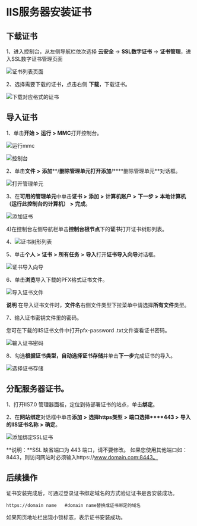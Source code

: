# IIS服务器安装证书

## **下载证书**

1、进入控制台，从左侧导航栏依次选择 **云安全** -> **SSL数字证书** -> **证书管理**，进入SSL数字证书管理页面

![证书列表页面](/image/SSL-Certification/证书列表页面.png)

2、选择需要下载的证书，点击右侧 **下载**，下载证书。

![下载对应格式的证书](/image/SSL-Certification/下载对应格式的证书.png)

## 导入证书

1、单击**开始** **>** **运行** **> MMC**打开控制台。

![运行mmc](/image/SSL-Certification/运行mmc.png)

![控制台](/image/SSL-Certification/控制台.png)

2、单击**文件** **>** **添加****/****删除管理单元**打开**添加****/****删除管理单元**对话框。

![打开管理单元](/image/SSL-Certification/打开管理单元.png)

3、在**可用的管理单元**中单击**证书** **>** **添加** **>** **计算机账户** **>** **下一步** **>** **本地计算机（运行此控制台的计算机）** **>** **完成**。

![添加证书](/image/SSL-Certification/添加证书.png)

4)在控制台左侧导航栏单击**控制台根节点**下的**证书**打开证书树形列表。

4、![证书树形列表](/image/SSL-Certification/证书树形列表.png)

5、单击**个人** **>** **证书** **>** **所有任务** **>** **导入**打开**证书导入向导**对话框。

![证书导入向导](/image/SSL-Certification/证书导入向导.png)

6、单击**浏览**导入下载的PFX格式证书文件。

![导入证书文件](/image/SSL-Certification/导入证书文件.png)

**说明** 在导入证书文件时，**文件名**右侧文件类型下拉菜单中请选择**所有文件**类型。

7、输入证书密钥文件里的密码。

您可在下载的IIS证书文件中打开pfx-password .txt文件查看证书密码。

![输入证书密码](/image/SSL-Certification/输入证书密码.png)

8、勾选**根据证书类型，自动选择证书存储**并单击**下一步**完成证书的导入。

![选择证书存储](/image/SSL-Certification/选择证书存储.png)

## **分配服务器证书。**

1、打开IIS7.0 管理器面板，定位到待部署证书的站点，单击**绑定**。

2、在**网站绑定**对话框中单击**添加** **>** **选择****https****类型** **>** **端口选择****443 >** **导入的****IIS****证书名称** **>** **确定**。

![添加绑定SSL证书](/image/SSL-Certification/添加绑定SSL证书.png)

**说明：**SSL 缺省端口为 443 端口，请不要修改。 如果您使用其他端口如：8443，则访问网站时必须输入https://www.domain.com:8443。

## 后续操作

证书安装完成后，可通过登录证书绑定域名的方式验证证书是否安装成功。

```
https://domain name   #domain name替换成证书绑定的域名
```

如果网页地址栏出现小锁标志，表示证书安装成功。